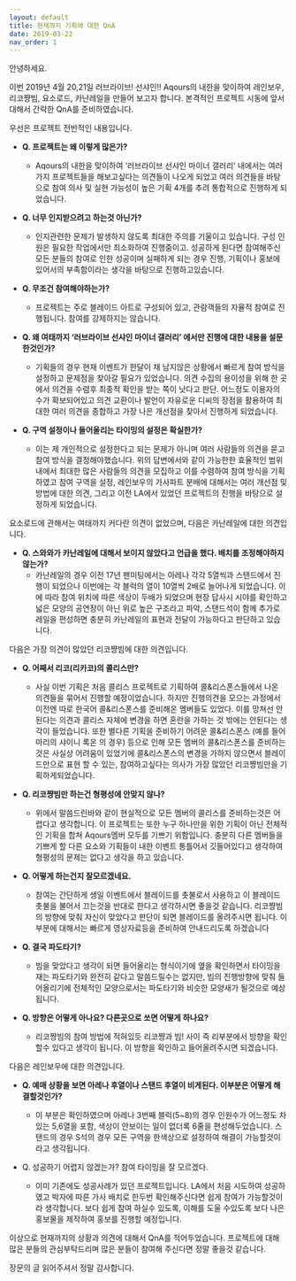 ```yaml
---
layout: default
title: 현재까지 기획에 대한 QnA
date: 2019-03-22
nav_order: 1
---
```


안녕하세요.

이번 2019년 4월 20,21일 러브라이브! 선샤인!! Aqours의 내한을 맞이하여 레인보우, 리코쨩빔, 요소로드, 카난레일을 만들어 보고자 합니다. 본격적인 프로젝트 시동에 앞서 대해서 간략한 QnA를 준비하였습니다.

우선은 프로젝트 전반적인 내용입니다.

- **Q. 프로젝트는 왜 이렇게 많은가?**
    - Aqours의 내한을 맞이하여 ‘러브라이브 선샤인 마이너 갤러리’ 내에서는 여러가지 프로젝트들을 해보고싶다는 의견들이 나오게 되었고 여러 의견들을 바탕으로 참여 의사 및 실현 가능성이 높은 기획 4개를 추려 통합적으로 진행하게 되었습니다.

- **Q. 너무 인지받으려고 하는것 아닌가?**
    - 인지관련한 문제가 발생하지 않도록 최대한 주의를 기울이고 있습니다. 구성 인원은 필요한 작업에서만 최소화하여 진행중이고. 성공하게 된다면 참여해주신 모든 분들의 참여로 인한 성공이며 실패하게 되는 경우 진행, 기획이나 홍보에 있어서의 부족함이라는 생각을 바탕으로 진행하고있습니다.

- **Q. 무조건 참여해야하는가?**
    - 프로젝트는 주로 블레이드 아트로 구성되어 있고, 관람객들의 자율적 참여로 진행됩니다. 참여를 강제하지는 않습니다.

- **Q. 왜 여태까지 ‘러브라이브 선샤인 마이너 갤러리’ 에서만 진행에 대한 내용을 설문한것인가?**
    - 기획들의 경우 현재 이벤트가 한달이 채 남지않은 상황에서 빠르게 참여 방식을 설정하고 문제점을 찾아갈 필요가 있었습니다. 의견 수집의 용이성을 위해 한 곳에서 의견을 수렴후 최종적 확인을 받는 쪽이 낫다고 판단. 어느정도 이용자의 수가 확보되어있고 의견 교환이나 발언이 자유로운 디씨의 장점을 활용하여 최대한 여러 의견을 종합하고 가장 나은 개선점을 찾아서 진행하게 되었습니다.

- **Q. 구역 설정이나 들어올리는 타이밍의 설정은 확실한가?**
    - 이는 제 개인적으로 설정한다고 되는 문제가 아니며 여러 사람들의 의견을 묻고 참여 방식을 결정해야했습니다. 위의 답변에서와 같이 가능한한 효율적인 범위내에서 최대한 많은 사람들의 의견을 모집하고 이를 수렴하여 참여 방식을 기획하였고 참여 구역을 설정, 레인보우의 가사파트 분배에 대해서는 여러 개선점 및 방법에 대한 의견, 그리고 이전 LA에서 있었던 프로젝트의 진행을 바탕으로 설정하게 되었습니다.

요소로드에 관해서는 여태까지 커다란 의견이 없었으며, 다음은 카난레일에 대한 의견입니다.

- **Q. 스와와가 카난레일에 대해서 보이지 않았다고 언급을 했다. 배치를 조정해야하지 않는가?**
    - 카난레일의 경우 이전 17년 팬미팅에서는 아레나 각각 5열씩과 스탠드에서 진행이 되었으나 이번에는 각 블럭의 열이 10열씩 2배로 늘어나게 되었습니다. 이에 따라 참여 위치에 따른 색상이 두배가 되었으며 현장 답사시 시야를 확인하고 넓은 모양의 공연장이 아닌 위로 높은 구조라고 파악, 스탠드석이 함께 추가로 레일을 편성하면 충분히 카난레일의 표현과 전달이 가능하다고 판단하고 있습니다.

다음은 가장 의견이 많았던 리코쨩빔에 대한 의견입니다.

- **Q. 어째서 리코(리카코)의 콜리스만?**
    - 사실 이번 기획은 처음 콜리스 프로젝트로 기획하여 콜&리스폰스들에서 나온 의견들을 묶어서 진행할 예정이었습니다. 하지만 진행의견을 모으는 과정에서 이전엔 따로 한국어 콜&리스폰스를 준비해온 멤버들도 있었다. 이를 망쳐선 안된다는 의견과 콜리스 자체에 변경을 하면 혼란을 가하는 것 밖에는 안된다는 생각이 들었습니다. 또한 별다른 기획을 준비하기 어려운 콜&리스폰스 (예를 들어 마리의 샤이니 록온 의 경우) 등으로 인해 모든 멤버의 콜&리스폰스를 준비하는것은 사실상 어려움이 있었기에 콜&리스폰스의 변경을 가하지 않으면서 블레이드만으로 표현 할 수 있는, 참여하고싶다는 의사가 가장 많았던 리코쨩빔만을 기획하게되었습니다.

- **Q. 리코쨩빔만 하는건 형평성에 안맞지 않나?**
    - 위에서 말씀드린바와 같이 현실적으로 모든 멤버의 콜리스를 준비하는것은 어렵다고 생각합니다. 이 프로젝트는 또한 누구 하나만을 위한 기획이 아닌 전체적인 기획을 합쳐 Aqours멤버 모두를 기쁘기 위함입니다. 충분히 다른 멤버들을 기쁘게 할 다른 요소와 기획들이 내한 이벤트 통틀어서 깃들어있다고 생각하여 형평성의 문제는 없다고 생각을 하고 있습니다.

- **Q. 어떻게 하는건지 잘모르겠네요.**
    - 참여는 간단하게 생일 이벤트에서 블레이드를 촛불로서 사용하고 이 블레이드 촛불을 불어서 끄는것을 반대로 한다고 생각하시면 좋을것 같습니다. 리코쨩빔의 방향에 맞춰 자신이 맞았다고 판단이 되면 블레이드를 올려주시면 됩니다. 이 부분에 대해서는 빠르게 영상자료등을 준비하여 안내드리도록 하겠습니다

- **Q. 결국 파도타기?**
    - 빔을 맞았다고 생각이 되면 들어올리는 형식이기에 옆을 확인하면서 타이밍을 재는 파도타기와 완전히 같다고 말씀드릴수는 없지만, 빔의 진행방향에 맞춰 들어올리기에 전체적인 모양으로서는 파도타기와 비슷한 모양새가 될것으로 예상됩니다.

- **Q. 방향은 어떻게 아나요? 다른곳으로 쏘면 어떻게 하나요?**
    - 리코쨩빔의 참여 방법에 적혀있듯 리코쨩과 빔! 사이 즉 리부분에서 방향을 확인할수 있다고 생각이 됩니다. 이 방향을 확인하고 들어올려주시면 되겠습니다.

다음은 레인보우에 대한 의견입니다.

- **Q. 예매 상황을 보면 아레나 후열이나 스탠드 후열이 비게된다. 이부분은 어떻게 해결할것인가?**
    - 이 부분은 확인하였으며 아레나 3번째 블럭(5~8)의 경우 인원수가 어느정도 차있는 5,6열을 포함, 색상이 안보이는 일이 없더록 6줄을 편성해두었습니다. 스탠드의 경우 S석의 경우 모든 구역을 한색상으로 설정하여 해결이 가능할것이라고 생각됩니다.

- Q. 성공하기 어렵지 않겠는가? 참여 타이밍을 잘 모르겠다.
    - 이미 기존에도 성공사례가 있던 프로젝트입니다. LA에서 처음 시도하여 성공하였고 박자에 따른 가사 배치로 한두번 확인해주신다면 쉽게 참여가 가능할것이라 생각합니다. 보다 쉽게 참여 하실수 있도록, 이해를 도울 수있도록 보다 나은 홍보물을 제작하여 홍보를 진행할 예정입니다.

이상으로 현재까지의 상황과 의견에 대해서 QnA를 적어두었습니다. 프로젝트에 대해 많은 분들의 관심부탁드리며 많은 분들이 참여해 주신다면 정말 좋을것 같습니다.

장문의 글 읽어주셔서 정말 감사합니다.
